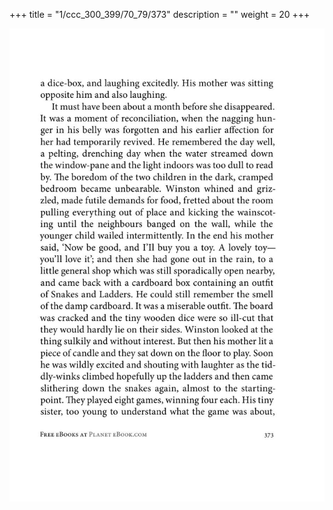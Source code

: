 +++
title = "1/ccc_300_399/70_79/373"
description = ""
weight = 20
+++

<img class="center-fit-jpg" src="/jpg_/out_jpg_1984__373.jpg" ></img>

